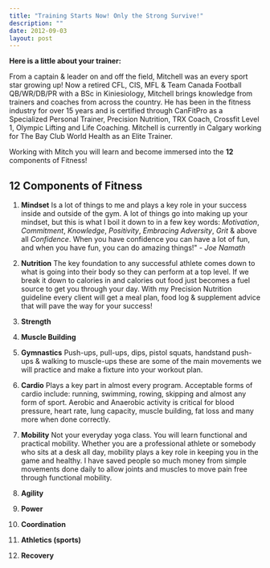 ```yaml
---
title: "Training Starts Now! Only the Strong Survive!"
description: ""
date: 2012-09-03
layout: post
---
```


**Here is a little about your trainer:**

From a captain & leader on and off the field, Mitchell was an every
sport star growing up\! Now a retired CFL, CIS, MFL & Team Canada
Football QB/WR/DB/PR with a BSc in Kiniesiology, Mitchell brings
knowledge from trainers and coaches from across the country. He has been
in the fitness industry for over 15 years and is certified through
CanFitPro as a Specialized Personal Trainer, Precision Nutrition, TRX
Coach, Crossfit Level 1, Olympic Lifting and Life Coaching. Mitchell is
currently in Calgary working for The Bay Club World Health as an Elite
Trainer.

Working with Mitch you will learn and become immersed into the **12**
components of Fitness!

## 12 Components of Fitness

1. **Mindset**
   Is a lot of things to me and plays a key role in your success inside and
   outside of the gym. A lot of things go into making up your mindset, but this
   is what I boil it down to in a few key words: *Motivation*, *Commitment*,
   *Knowledge*, *Positivity*, *Embracing Adversity*, *Grit* & above all
   *Confidence*. When you have confidence you can have a lot of fun, and when
   you have fun, you can do amazing things!" - *Joe Namath*

2. **Nutrition**
   The key foundation to any successful athlete comes down to what is going into
   their body so they can perform at a top level. If we break it down to
   calories in and calories out food just becomes a fuel source to get you
   through your day. With my Precision Nutrition guideline every client will get
   a meal plan, food log & supplement advice that will pave the way for your
   success\!

3. **Strength**

4. **Muscle Building**

5. **Gymnastics** 
   Push-ups, pull-ups, dips, pistol squats, handstand push-ups & walking to
   muscle-ups these are some of the main movements we will practice and make a
   fixture into your workout plan.

6. **Cardio**
   Plays a key part in almost every program. Acceptable forms of cardio include:
   running, swimming, rowing, skipping and almost any form of sport. Aerobic and
   Anaerobic activity is critical for blood pressure, heart rate, lung capacity,
   muscle building, fat loss and many more when done correctly.

7. **Mobility**
   Not your everyday yoga class. You will learn functional and practical
   mobility. Whether you are a professional athlete or somebody who sits at a
   desk all day, mobility plays a key role in keeping you in the game and
   healthy. I have saved people so much money from simple movements done daily
   to allow joints and muscles to move pain free through functional mobility.

8. **Agility**

9. **Power**

10. **Coordination**

11. **Athletics (sports)**

12. **Recovery**
